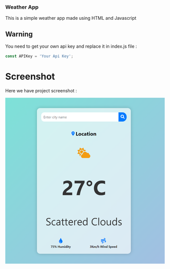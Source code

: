 ### Weather App
This is a simple weather app made using HTML and Javascript

## Warning
You need to get your own api key and replace it in index.js file :

```javascript
const APIKey = 'Your Api Key';
```

# Screenshot
Here we have project screenshot :

![screenshot](screenshot.png)
